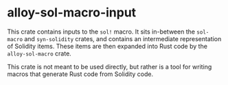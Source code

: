 # alloy-sol-macro-input

This crate contains inputs to the `sol!` macro. It sits in-between
the `sol-macro` and `syn-solidity` crates, and contains an intermediate
representation of Solidity items. These items are then expanded into
Rust code by the `alloy-sol-macro` crate.

This crate is not meant to be used directly, but rather is a tool for
writing macros that generate Rust code from Solidity code.
